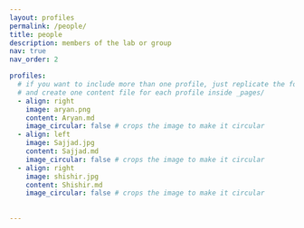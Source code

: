 ```yaml
---
layout: profiles
permalink: /people/
title: people
description: members of the lab or group
nav: true
nav_order: 2

profiles:
  # if you want to include more than one profile, just replicate the following block
  # and create one content file for each profile inside _pages/
  - align: right
    image: aryan.png
    content: Aryan.md
    image_circular: false # crops the image to make it circular
  - align: left
    image: Sajjad.jpg
    content: Sajjad.md
    image_circular: false # crops the image to make it circular
  - align: right
    image: shishir.jpg
    content: Shishir.md
    image_circular: false # crops the image to make it circular
    
  
---
```



